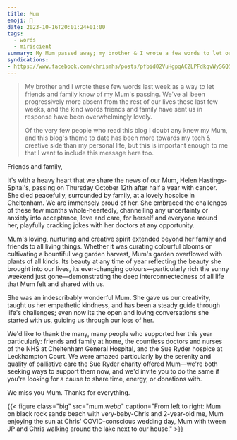 ```yaml
---
title: Mum
emoji: 🖤
date: 2023-10-16T20:01:24+01:00
tags:
  - words
  - miriscient
summary: My Mum passed away; my brother & I wrote a few words to let our friends and family know.
syndications:
- https://www.facebook.com/chrismhs/posts/pfbid02VuHgpqAC2LPFdkqvWySGQ5w1Wp7eEH8SSne6wnSA6P9b1pQkNQ9HK4DsKYXBg6rdl
---
```


> My brother and I wrote these few words last week as a way to let friends and family know of my Mum's passing. We've all been progressively more absent from the rest of our lives these last few weeks, and the kind words friends and family have sent us in response have been overwhelmingly lovely.
>
> Of the very few people who read this blog I doubt any knew my Mum, and this blog's theme to date has been more towards my tech & creative side than my personal life, but this is important enough to me that I want to include this message here too.

Friends and family,

It's with a heavy heart that we share the news of our Mum, Helen Hastings-Spital's, passing on Thursday October 12th after half a year with cancer. She died peacefully, surrounded by family, at a lovely hospice in Cheltenham. We are immensely proud of her. She embraced the challenges of these few months whole-heartedly, channelling any uncertainty or anxiety into acceptance, love and care, for herself and everyone around her, playfully cracking jokes with her doctors at any opportunity.

Mum's loving, nurturing and creative spirit extended beyond her family and friends to all living things. Whether it was curating colourful blooms or cultivating a bountiful veg garden harvest, Mum's garden overflowed with plants of all kinds. Its beauty at any time of year reflecting the beauty she brought into our lives, its ever-changing colours—particularly rich the sunny weekend just gone—demonstrating the deep interconnectedness of all life that Mum felt and shared with us.

She was an indescribably wonderful Mum. She gave us our creativity, taught us her empathetic kindness, and has been a steady guide through life's challenges; even now its the open and loving conversations she started with us, guiding us through our loss of her.

We'd like to thank the many, many people who supported her this year particularly: friends and family at home, the countless doctors and nurses of the NHS at Cheltenham General Hospital, and the Sue Ryder hospice at Leckhampton Court. We were amazed particularly by the serenity and quality of palliative care the Sue Ryder charity offered Mum—we're both seeking ways to support them now, and we'd invite you to do the same if you're looking for a cause to share time, energy, or donations with.

We miss you Mum. Thanks for everything.

{{< figure class="big" src="mum.webp" caption="From left to right: Mum on black rock sands beach with very-baby-Chris and 2-year-old me, Mum enjoying the sun at Chris' COVID-conscious wedding day, Mum with tween JP and Chris walking around the lake next to our house." >}}
